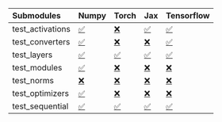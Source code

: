 | Submodules       | Numpy                                                                                                                           | Torch                                                                                                                           | Jax                                                                                                                             | Tensorflow                                                                                                                      |
|:-----------------|:--------------------------------------------------------------------------------------------------------------------------------|:--------------------------------------------------------------------------------------------------------------------------------|:--------------------------------------------------------------------------------------------------------------------------------|:--------------------------------------------------------------------------------------------------------------------------------|
| test_activations | <a href="https://github.com/unifyai/ivy/runs/8107882410?check_suite_focus=true" rel="noopener noreferrer" target="_blank">✅</a> | <a href="https://github.com/unifyai/ivy/runs/8107882967?check_suite_focus=true" rel="noopener noreferrer" target="_blank">❌</a> | <a href="https://github.com/unifyai/ivy/runs/8107883661?check_suite_focus=true" rel="noopener noreferrer" target="_blank">✅</a> | <a href="https://github.com/unifyai/ivy/runs/8107884289?check_suite_focus=true" rel="noopener noreferrer" target="_blank">✅</a> |
| test_converters  | <a href="https://github.com/unifyai/ivy/runs/8107882492?check_suite_focus=true" rel="noopener noreferrer" target="_blank">✅</a> | <a href="https://github.com/unifyai/ivy/runs/8107883066?check_suite_focus=true" rel="noopener noreferrer" target="_blank">❌</a> | <a href="https://github.com/unifyai/ivy/runs/8107883739?check_suite_focus=true" rel="noopener noreferrer" target="_blank">❌</a> | <a href="https://github.com/unifyai/ivy/runs/8107884388?check_suite_focus=true" rel="noopener noreferrer" target="_blank">✅</a> |
| test_layers      | <a href="https://github.com/unifyai/ivy/runs/8107882569?check_suite_focus=true" rel="noopener noreferrer" target="_blank">✅</a> | <a href="https://github.com/unifyai/ivy/runs/8107883185?check_suite_focus=true" rel="noopener noreferrer" target="_blank">✅</a> | <a href="https://github.com/unifyai/ivy/runs/8107883835?check_suite_focus=true" rel="noopener noreferrer" target="_blank">✅</a> | <a href="https://github.com/unifyai/ivy/runs/8107884495?check_suite_focus=true" rel="noopener noreferrer" target="_blank">✅</a> |
| test_modules     | <a href="https://github.com/unifyai/ivy/runs/8107882662?check_suite_focus=true" rel="noopener noreferrer" target="_blank">✅</a> | <a href="https://github.com/unifyai/ivy/runs/8107883292?check_suite_focus=true" rel="noopener noreferrer" target="_blank">❌</a> | <a href="https://github.com/unifyai/ivy/runs/8107883931?check_suite_focus=true" rel="noopener noreferrer" target="_blank">❌</a> | <a href="https://github.com/unifyai/ivy/runs/8107884623?check_suite_focus=true" rel="noopener noreferrer" target="_blank">❌</a> |
| test_norms       | <a href="https://github.com/unifyai/ivy/runs/8107882739?check_suite_focus=true" rel="noopener noreferrer" target="_blank">❌</a> | <a href="https://github.com/unifyai/ivy/runs/8107883379?check_suite_focus=true" rel="noopener noreferrer" target="_blank">❌</a> | <a href="https://github.com/unifyai/ivy/runs/8107884028?check_suite_focus=true" rel="noopener noreferrer" target="_blank">❌</a> | <a href="https://github.com/unifyai/ivy/runs/8107884716?check_suite_focus=true" rel="noopener noreferrer" target="_blank">❌</a> |
| test_optimizers  | <a href="https://github.com/unifyai/ivy/runs/8107882811?check_suite_focus=true" rel="noopener noreferrer" target="_blank">✅</a> | <a href="https://github.com/unifyai/ivy/runs/8107883467?check_suite_focus=true" rel="noopener noreferrer" target="_blank">❌</a> | <a href="https://github.com/unifyai/ivy/runs/8107884119?check_suite_focus=true" rel="noopener noreferrer" target="_blank">❌</a> | <a href="https://github.com/unifyai/ivy/runs/8107884873?check_suite_focus=true" rel="noopener noreferrer" target="_blank">❌</a> |
| test_sequential  | <a href="https://github.com/unifyai/ivy/runs/8107882889?check_suite_focus=true" rel="noopener noreferrer" target="_blank">✅</a> | <a href="https://github.com/unifyai/ivy/runs/8107883567?check_suite_focus=true" rel="noopener noreferrer" target="_blank">✅</a> | <a href="https://github.com/unifyai/ivy/runs/8107884201?check_suite_focus=true" rel="noopener noreferrer" target="_blank">✅</a> | <a href="https://github.com/unifyai/ivy/runs/8107884996?check_suite_focus=true" rel="noopener noreferrer" target="_blank">✅</a> |
